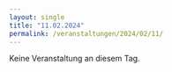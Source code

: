 ```yaml
---
layout: single
title: "11.02.2024"
permalink: /veranstaltungen/2024/02/11/
---
```


Keine Veranstaltung an diesem Tag.
